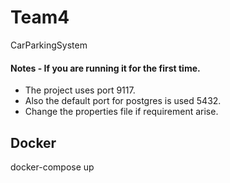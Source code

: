 # Team4
CarParkingSystem

#### Notes - If you are running it for the first time.
- The project uses port 9117.
- Also the default port for postgres is used 5432.
- Change the properties file if requirement arise.


## Docker
docker-compose up
